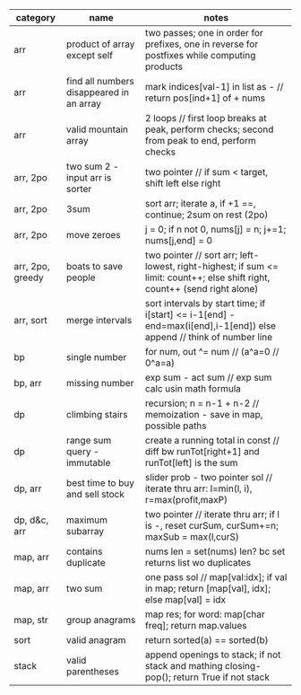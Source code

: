  category         | name                                     | notes
------------------|------------------------------------------|-----------------------------------------------------------------------------------------------------------------------------
 arr              | product of array except self             | two passes; one in order for prefixes, one in reverse for postfixes while computing products
 arr              | find all numbers disappeared in an array | mark indices[val-1] in list as - // return pos[ind+1] of + nums
 arr              | valid mountain array                     | 2 loops // first loop breaks at peak, perform checks; second from peak to end, perform checks
 arr, 2po         | two sum 2 - input arr is sorter          | two pointer // if sum < target, shift left else right
 arr, 2po         | 3sum                                     | sort arr; iterate a, if +1 ==, continue; 2sum on rest (2po)
 arr, 2po         | move zeroes                              | j = 0; if n not 0, nums[j] = n; j+=1; nums[j,end] = 0
 arr, 2po, greedy | boats to save people                     | two pointer // sort arr; left-lowest, right-highest; if sum <= limit: count++; else shift right, count++ (send right alone)
 arr, sort        | merge intervals                          | sort intervals by start time; if i[start] <= i-1[end] - end=max(i[end],i-1[end]) else append // think of number line
 bp               | single number                            | for num, out ^= num // (a^a=0 // 0^a=a)
 bp, arr          | missing number                           | exp sum - act sum // exp sum calc usin math formula
 dp               | climbing stairs                          | recursion; n = n-1 + n-2 // memoization - save in map, possible paths
 dp               | range sum query - immutable              | create a running total in const // diff bw runTot[right+1] and runTot[left] is the sum
 dp, arr          | best time to buy and sell stock          | slider prob - two pointer sol // iterate thru arr: l=min(l, i), r=max(profit,maxP)
 dp, d&c, arr     | maximum subarray                         | two pointer // iterate thru arr; if l is -, reset curSum, curSum+=n; maxSub = max(l,curS)
 map, arr         | contains duplicate                       | nums len = set(nums) len? bc set returns list wo duplicates
 map, arr         | two sum                                  | one pass sol // map[val:idx]; if val in map; return [map[val], idx]; else map[val] = idx
 map, str         | group anagrams                           | map res; for word: map[char freq]; return map.values
 sort             | valid anagram                            | return sorted(a) == sorted(b)
 stack            | valid parentheses                        | append openings to stack; if not stack and mathing closing- pop(); return True if not stack
